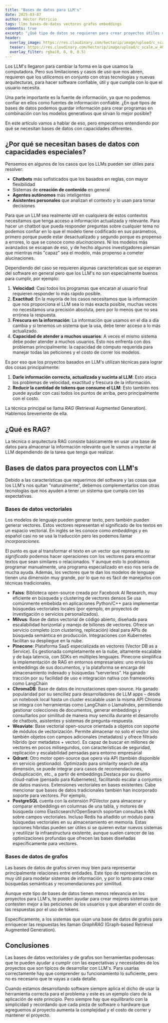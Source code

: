 ```yaml
---
title: "Bases de datos para LLM's"
date: 2025-03-07
author: Héctor Patricio
tags: llms bases-de-datos vectores grafos embeddings
comments: true
excerpt: "¿Qué tipo de datos se requieren para crear proyectos útiles usando LLM's? En este artículo lo veremos."
header:
  overlay_image: https://res.cloudinary.com/hectorip/image/upload/c_scale,w_1400/v1742691554/chen-zy-ccr9dAWi0hw-unsplash_omykun.jpg
  teaser: https://res.cloudinary.com/hectorip/image/upload/c_scale,w_400/v1742691554/chen-zy-ccr9dAWi0hw-unsplash_omykun.jpg
  overlay_filter: rgba(0, 0, 0, 0.5)
---
```


Los LLM's llegaron para cambiar la forma en la que usamos la computadora.
Pero sus limitaciones y casos de uso que nos abren, requieren que los
utilicemos en conjunto con otras tecnologías y nuevas arquitecturas, para
hacer software confiable, útil y que cumpla con lo que el usuario necesita.

Una parte importante es la fuente de información, ya que no podemos confiar en
ellos como fuentes de información confiable. ¿En qué tipos de bases de
datos podemos guardar información para crear programas en combinación con
los modelos generativos que sirvan lo mejor posible?

En este artículo vamos a hablar de eso, pero empecemos entendiendo por qué
se necesitan bases de datos con capacidades diferentes.

## ¿Por qué se necesitan bases de datos con capacidades especiales?

Pensemos en algunos de los casos que los LLMs pueden ser útiles para resolver:

- **Chatbots** más sofisticados que los basados en reglas, con mayor flexibilidad
- Sistemas de **creación de contenido** en general
- **Agentes autónomos** más inteligentes
- **Asistentes personales** que analizan el contexto y lo usan para tomar decisiones

Para que un LLM sea realmente útil en cualquiera de estos contextos
necesitamos que tenga acceso a información actualizada y relevante.
Para hacer un chatbot que pueda responder preguntas sobre cualquier tema
no podemos confiar en lo que el modelo tiene codificado en sus parámetros, primero
porque puede estar desactualizado y segundo porque es propenso a errores,
lo que se conoce como _alucinaciones_. Ni los modelos más avanzados se
escapan de eso, y de hecho algunos investigadores piensan que mientras
más "capaz" sea el modelo, más propenso a cometer alucinaciones.

Dependiendo del caso se requieren algunas características que se esperan del software
en general pero que los LLM's no son especialmente buenos para cumplir, por ejemplo:

1. **Velocidad**: Casi todos los programas que encaran al usuario final requieren responder lo
más rápido posible.
2. **Exactitud**: En la mayoría de los casos necesitamos que la información que nos proporciona
el LLM sea lo más exacta posible, muchas veces no necesitamos una precisión absoluta, pero por lo
menos que no sea errónea la respuesta.
3. **Frescura en la información**: La información que usamos en el día a día cambia y si tenemos
un sistema que la usa, debe tener acceso a lo más actualizado.
4. **Capacidad de atender a muchos usuarios**: A veces el mismo sistema debe poder atender
a muchos usuarios. Esto nos enfrenta con dos problemas principalmente: la capacidad de cómputo
requerida para manejar todas las peticiones y el costo de correr los modelos.

Es por eso que los proyectos basados en LLM's utilizan técnicas para lograr dos cosas principalmente:

1. **Darle información correcta, actualizada y sucinta al LLM**: Esto ataca los problemas de velocidad,
exactitud y frescura de la información.
2. **Reducir la cantidad de tokens que consume el LLM**: Esto también nos puede ayudar con casi
todos los puntos de arriba, pero principalmente con el costo.

La técnica principal se llama _RAG_ (Retrieval Augmented Generation). Hablemos brevemente de ella.

## ¿Qué es RAG?

La técnica o arquitectura RAG consiste básicamente en usar una base de datos para almacenar
la información relevante que le vamos a inyectar al LLM dependiendo de la tarea que
tenga que realizar.

## Bases de datos para proyectos con LLM's

Debido a las características que requerimos del software y las cosas que los LLM's
nos quitan "naturalmente", debemos complementarlos con otras tecnologías que nos
ayuden a tener un sistema que cumpla con las expectativas.

### Bases de datos vectoriales

Los modelos de lenguaje pueden generar texto, pero también pueden generar vectores. Estos vectores
representan el significado de los textos en un espacio vectorial. En inglés se les conoce como
_embeddings_ y en español casi no se usa la traducción pero les podemos llamar _incorporaciones_.

El punto es que al transformar el texto en un vector que representa _su significado_ podemos
hacer operaciones con los vectores para encontrar textos que sean similares o relacionados.
Y aunque esto lo podríamos programar manualmente, una programa especializado en eso nos sería
de mucha ayuda. Además, los vectores que te dan los modelos de lenguaje tienen una dimensión
muy grande, por lo que no es fácil de manejarlos con técnicas tradicionales.

- **Faiss**: Biblioteca open-source creada por Facebook AI Research, muy eficiente en búsqueda
y clustering de vectores densos Se usa comúnmente embebida en aplicaciones Python/C++ para
implementar búsquedas vectoriales locales (por ejemplo, en proyectos de investigación o servicios personalizados).
- **Milvus**: Base de datos vectorial de código abierto, diseñada para escalabilidad horizontal
y manejo de billones de vectores. Ofrece un servicio completo (con clustering, replicación) ideal
para APIs de búsqueda semántica en producción. Integraciones con Kubernetes facilitan su despliegue en la nube.
- **Pinecone**: Plataforma SaaS especializada en vectores (Vector DB as a Service). Es gestionada completamente
en la nube, altamente escalable y de baja latencia, con SDKs en múltiples lenguajes.
Pinecone simplifica la implementación de RAG en entornos empresariales: uno envía los embeddings de sus documentos, y la plataforma se encarga del almacenamiento indexado y búsquedas “serverless”. Ha ganado tracción por su facilidad de uso e integración nativa con frameworks como LangChain​
- **ChromaDB**: Base de datos de incrustaciones open-source. Ha ganado popularidad por su sencillez
para desarrolladores de LLM apps – desde un notebook local hasta un cluster escalable usan la misma
API​ Chroma se integra con herramientas como LangChain o LlamaIndex​, permitiendo gestionar colecciones
de documentos, generar embeddings y consultarlos por similitud de manera muy sencilla durante el desarrollo de chatbots, asistentes y sistemas de pregunta-respuesta.
- **Weaviate**: Base vectorial open-source orientada a objetos con soporte de módulos de
vectorización. Permite almacenar no solo el vector sino también objetos con campos adicionales (metadatos)
y ofrece filtrado híbrido (por metadatos + vector). Es capaz de buscar en millones de vectores en pocos milisegundos, con características de seguridad, replicación y escalabilidad pensadas para entorno empresarial​
- **Qdrant**: Otro motor open-source que opera vía API (también disponible en servicio gestionado).
Optimizado para similarity search de alta dimensión, se puede integrar para casos de recomendaciones,
deduplicación, etc., a partir de embeddings​.Destaca por su diseño cloud-native (pensado para Kubernetes),
facilitando escalar a conjuntos de datos masivos​. Extensiones vectoriales en bases existentes:
Cabe mencionar que bases de datos tradicionales también han incorporado soporte para vectores. Por ejemplo,
- **PostgreSQL** cuenta con la extensión PGVector para almacenar y comparar embeddings en columnas de una tabla,
y motores de búsqueda como Elasticsearch/OpenSearch soportan consultas k-NN sobre campos vectoriales.
Incluso Redis ha añadido un módulo para búsquedas vectoriales en su almacenamiento en memoria. Estas
opciones híbridas pueden ser útiles si se quieren evitar nuevos sistemas y reutilizar la infraestructura
existente, aunque suelen carecer de las optimizaciones profundas que ofrecen las bases diseñadas
específicamente para vectores.

### Bases de datos de grafos

Las bases de datos de grafos sirven muy bien para representar principalmente
relaciones entre entidades. Este tipo de representación es muy útil para modelar
sistemas de información, y por lo tanto para crear búsquedas semánticas y
recomendaciones por similitud.

Aunque este tipo de bases de datos tienen menos relevancia en los proyectos para LLM's,
te pueden ayudar para crear mejores sistemas que contesten mejor a las peticiones de los
usuarios y que abaraten el costo de las respuestas por el uso de tokens.

Específicamente, a los sistemas que usan una base de datos de grafos para enriquecer
las respuestas les llaman _GraphRAG_ (Graph-based Retrieval Augmented Generation).

## Conclusiones

Las bases de datos vectoriales y de grafos son herramientas poderosas que
te pueden ayudar a cumplir con las expectativas y necesidades de los proyectos
que son típicos de desarrollar con LLM's. Para usarlas correctamente hay que
comprender su funcionamiento lo suficiente, pero no es necesario que te
vayas a cada detalle.

Cuando estamos desarrollando software siempre aplica el dicho de usar la herramienta
correcta para el problema y este es un ejemplo claro de la aplicación de este principio.
Pero siempre hay que equilibrarlo con la simplicidad y recordando que cada pieza de
software o hardware que agreguemos al proyecto aumenta la complejidad y el costo
de correr y mantener el proyecto.
